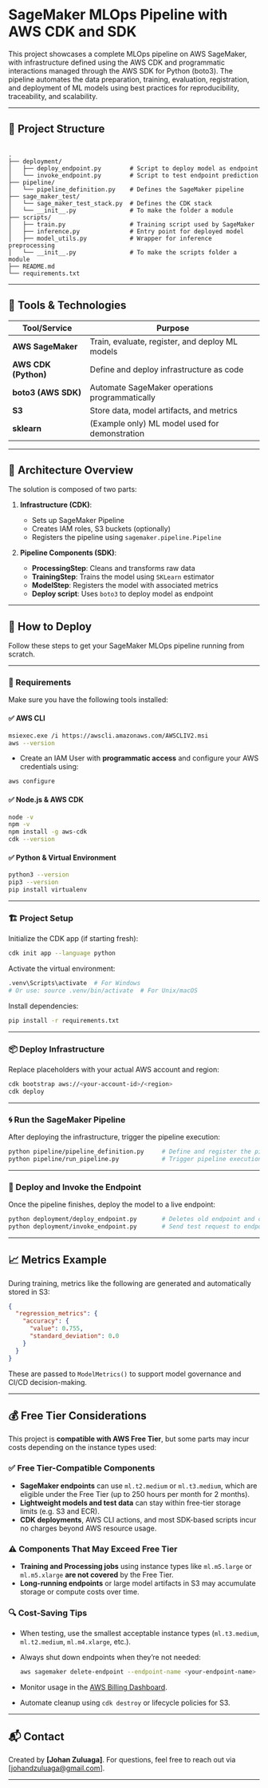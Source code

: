 # SageMaker MLOps Pipeline with AWS CDK and SDK

This project showcases a complete MLOps pipeline on AWS SageMaker, with infrastructure defined using the AWS CDK and programmatic interactions managed through the AWS SDK for Python (boto3). The pipeline automates the data preparation, training, evaluation, registration, and deployment of ML models using best practices for reproducibility, traceability, and scalability.

---

## 📁 Project Structure

```

.
├── deployment/
│   ├── deploy_endpoint.py        # Script to deploy model as endpoint
│   └── invoke_endpoint.py        # Script to test endpoint prediction
├── pipeline/
│   └── pipeline_definition.py    # Defines the SageMaker pipeline
├── sage_maker_test/
│   └── sage_maker_test_stack.py  # Defines the CDK stack
│   └── __init__.py               # To make the folder a module
├── scripts/
│   ├── train.py                  # Training script used by SageMaker
│   ├── inference.py              # Entry point for deployed model
│   ├── model_utils.py            # Wrapper for inference preprocessing
│   └── __init__.py               # To make the scripts folder a module
├── README.md
└── requirements.txt

````

---

## 🧰 Tools & Technologies

| Tool/Service         | Purpose                                         |
| -------------------- | ----------------------------------------------- |
| **AWS SageMaker**    | Train, evaluate, register, and deploy ML models |
| **AWS CDK (Python)** | Define and deploy infrastructure as code        |
| **boto3 (AWS SDK)**  | Automate SageMaker operations programmatically  |
| **S3**               | Store data, model artifacts, and metrics        |
| **sklearn**          | (Example only) ML model used for demonstration  |

---

## 🧱 Architecture Overview

The solution is composed of two parts:

1. **Infrastructure (CDK)**:

   * Sets up SageMaker Pipeline
   * Creates IAM roles, S3 buckets (optionally)
   * Registers the pipeline using `sagemaker.pipeline.Pipeline`

2. **Pipeline Components (SDK)**:

   * **ProcessingStep**: Cleans and transforms raw data
   * **TrainingStep**: Trains the model using `SKLearn` estimator
   * **ModelStep**: Registers the model with associated metrics
   * **Deploy script**: Uses `boto3` to deploy model as endpoint

---

## 🚀 How to Deploy

Follow these steps to get your SageMaker MLOps pipeline running from scratch.

---

### 🧩 Requirements

Make sure you have the following tools installed:

#### ✅ AWS CLI

```bash
msiexec.exe /i https://awscli.amazonaws.com/AWSCLIV2.msi
aws --version
```

* Create an IAM User with **programmatic access** and configure your AWS credentials using:

```bash
aws configure
```

#### ✅ Node.js & AWS CDK

```bash
node -v
npm -v
npm install -g aws-cdk
cdk --version
```

#### ✅ Python & Virtual Environment

```bash
python3 --version
pip3 --version
pip install virtualenv
```

---

### 🏗️ Project Setup

Initialize the CDK app (if starting fresh):

```bash
cdk init app --language python
```

Activate the virtual environment:

```bash
.venv\Scripts\activate  # For Windows
# Or use: source .venv/bin/activate  # For Unix/macOS
```

Install dependencies:

```bash
pip install -r requirements.txt
```

---

### 📦 Deploy Infrastructure

Replace placeholders with your actual AWS account and region:

```bash
cdk bootstrap aws://<your-account-id>/<region>
cdk deploy
```

---

### 🌀 Run the SageMaker Pipeline

After deploying the infrastructure, trigger the pipeline execution:

```bash
python pipeline/pipeline_definition.py     # Define and register the pipeline
python pipeline/run_pipeline.py            # Trigger pipeline execution
```

---

### 🚀 Deploy and Invoke the Endpoint

Once the pipeline finishes, deploy the model to a live endpoint:

```bash
python deployment/deploy_endpoint.py       # Deletes old endpoint and creates new one
python deployment/invoke_endpoint.py       # Send test request to endpoint
```

---

## 📈 Metrics Example

During training, metrics like the following are generated and automatically stored in S3:

```json
{
  "regression_metrics": {
    "accuracy": {
      "value": 0.755,
      "standard_deviation": 0.0
    }
  }
}
```

These are passed to `ModelMetrics()` to support model governance and CI/CD decision-making.

---

## 💰 Free Tier Considerations

This project is **compatible with AWS Free Tier**, but some parts may incur costs depending on the instance types used:

### ✅ Free Tier-Compatible Components

* **SageMaker endpoints** can use `ml.t2.medium` or `ml.t3.medium`, which are eligible under the Free Tier (up to 250 hours per month for 2 months).
* **Lightweight models and test data** can stay within free-tier storage limits (e.g. S3 and ECR).
* **CDK deployments**, AWS CLI actions, and most SDK-based scripts incur no charges beyond AWS resource usage.

### ⚠️ Components That May Exceed Free Tier

* **Training and Processing jobs** using instance types like `ml.m5.large` or `ml.m5.xlarge` **are not covered** by the Free Tier.
* **Long-running endpoints** or large model artifacts in S3 may accumulate storage or compute costs over time.

### 🔍 Cost-Saving Tips

* When testing, use the smallest acceptable instance types (`ml.t3.medium`, `ml.t2.medium`, `ml.m4.xlarge`, etc.).
* Always shut down endpoints when they’re not needed:

  ```bash
  aws sagemaker delete-endpoint --endpoint-name <your-endpoint-name>
  ```
* Monitor usage in the [AWS Billing Dashboard](https://console.aws.amazon.com/billing/home#/).
* Automate cleanup using `cdk destroy` or lifecycle policies for S3.

---

## 📬 Contact

Created by **\[Johan Zuluaga]**.
For questions, feel free to reach out via \[johandzuluaga@gmail.com].

---

